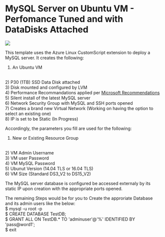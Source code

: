 # MySQL Server on Ubuntu VM - Perfomance Tuned and with DataDisks Attached

<a href="https://portal.azure.com/#create/Microsoft.Template/uri/https%3A%2F%2Fraw.githubusercontent.com%2FMicrosoftCoEX%2Fazure-templates%2Fmaster%2FMySQLVM-Template%2Fazuredeploy.json" target="_blank"><img src="http://azuredeploy.net/deploybutton.png"/></a>

This template uses the Azure Linux CustomScript extension to deploy a MySQL server. 
It creates the following:
<br/>
1) An Ubuntu VM
<br/>
2) P30 (1TB) SSD Data Disk attached
<br/>
3) Disk mounted and configured by LVM
<br/>
4) Performance Recommandations applied per <a href="https://docs.microsoft.com/en-us/azure/virtual-machines/virtual-machines-linux-classic-optimize-mysql?toc=%2fazure%2fvirtual-machines%2flinux%2fclassic%2ftoc.json">  Microsoft Recommendations </a>
<br/>
5) Silent install of the latest MySQL server
<br/>
6) Network Security Group with MySQL and SSH ports opened
<br>
7) Creates a brand new Virtual Network (Working on having the option to select an existing one)
<br/>
8) IP is set to be Static (In Progress)

Accordingly, the parameters you fill are used for the following:
<br/>
1) New or Existing Resource Group
<br/>
2) VM Admin Username
<br/>
3) VM user Password
<br/>
4) VM MySQL Password
<br/>
5) Ubunut Version (14.04 TLS or 16.04 TLS)
<br/>
6) VM Size (Standard DS3_V2 to DS15_V2)

The MySQL server database is configured be accessed externaly by its static IP upon creation with the appropriate ports opened.

The remaining Steps would be for you to Create the approriate Database and its admin users like the below:
<br/>
$ mysql -u root -p
<br/>
$ CREATE DATABASE TestDB;
<br/>
$ GRANT ALL ON TestDB.* TO 'adminuser'@'%' IDENTIFIED BY 'pass@word1';
<br/>
$ exit

